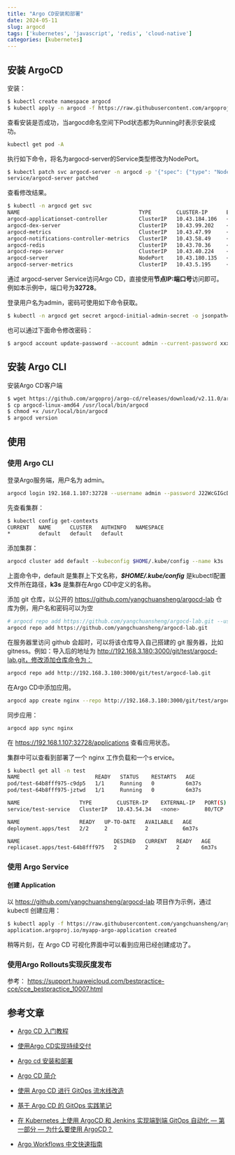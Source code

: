 ```yaml
---
title: "Argo CD安装和部署"
date: 2024-05-11
slug: argocd
tags: ['kubernetes', 'javascript', 'redis', 'cloud-native']
categories: [kubernetes]
---
```


## 安装 ArgoCD

安装：

```bash
$ kubectl create namespace argocd
$ kubectl apply -n argocd -f https://raw.githubusercontent.com/argoproj/argo-cd/stable/manifests/install.yaml
```

查看安装是否成功，当argocd命名空间下Pod状态都为Running时表示安装成功。

```bash
kubectl get pod -A
```

执行如下命令，将名为argocd-server的Service类型修改为NodePort。

```bash
$ kubectl patch svc argocd-server -n argocd -p '{"spec": {"type": "NodePort"}}'
service/argocd-server patched
```

查看修改结果。

```bash
$ kubectl -n argocd get svc
NAME                                      TYPE        CLUSTER-IP      EXTERNAL-IP   PORT(S)                      AGE
argocd-applicationset-controller          ClusterIP   10.43.184.106   <none>        7000/TCP,8080/TCP            24h
argocd-dex-server                         ClusterIP   10.43.99.202    <none>        5556/TCP,5557/TCP,5558/TCP   24h
argocd-metrics                            ClusterIP   10.43.47.99     <none>        8082/TCP                     24h
argocd-notifications-controller-metrics   ClusterIP   10.43.58.49     <none>        9001/TCP                     24h
argocd-redis                              ClusterIP   10.43.70.36     <none>        6379/TCP                     24h
argocd-repo-server                        ClusterIP   10.43.40.224    <none>        8081/TCP,8084/TCP            24h
argocd-server                             NodePort    10.43.180.135   <none>        80:31912/TCP,443:32728/TCP   24h
argocd-server-metrics                     ClusterIP   10.43.5.195     <none>        8083/TCP                     24h
```

通过 argocd-server Service访问Argo CD，直接使用**节点IP:端口号**访问即可。例如本示例中，端口号为**32728**。

登录用户名为admin，密码可使用如下命令获取。

```bash
$ kubectl -n argocd get secret argocd-initial-admin-secret -o jsonpath="{.data.password}" | base64 -d;echo
```

也可以通过下面命令修改密码：

```bash
$ argocd account update-password --account admin --current-password xxxx --new-password xxxx
```

## 安装 Argo CLI

安装Argo CD客户端

```bash
$ wget https://github.com/argoproj/argo-cd/releases/download/v2.11.0/argocd-linux-amd64
$ cp argocd-linux-amd64 /usr/local/bin/argocd
$ chmod +x /usr/local/bin/argocd
$ argocd version
```



## 使用

### 使用 Argo CLI

登录Argo服务端，用户名为 admin。

```bash
argocd login 192.168.1.107:32728 --username admin --password J22WcGIGcDnbmOtB
```

先查看集群：

```bash
$ kubectl config get-contexts
CURRENT   NAME      CLUSTER   AUTHINFO   NAMESPACE
*         default   default   default
```

添加集群：

```bash
argocd cluster add default --kubeconfig $HOME/.kube/config --name k3s
```

上面命令中，default 是集群上下文名称，***$HOME/.kube/config*** 是kubectl配置文件所在路径，**k3s** 是集群在Argo CD中定义的名称。

添加 git 仓库，以公开的 https://github.com/yangchuansheng/argocd-lab 仓库为例，用户名和密码可以为空

```bash
# argocd repo add https://github.com/yangchuansheng/argocd-lab.git --username <username> --password <password>
argocd repo add https://github.com/yangchuansheng/argocd-lab.git
```

在服务器里访问 github 会超时，可以将该仓库导入自己搭建的 git 服务器，比如 gitness。例如：导入后的地址为 http://192.168.3.180:3000/git/test/argocd-lab.git，修改添加仓库命令为：

```bash
argocd repo add http://192.168.3.180:3000/git/test/argocd-lab.git
```

在Argo CD中添加应用。

```bash
argocd app create nginx --repo http://192.168.3.180:3000/git/test/argocd-lab.git --path dev --dest-server https://192.168.1.107:6443 --dest-namespace test
```

同步应用：

```bash
argocd app sync nginx
```

在 https://192.168.1.107:32728/applications 查看应用状态。

集群中可以查看到部署了一个 nginx 工作负载和一个s ervice。

```bash
$ kubectl get all -n test
NAME                        READY   STATUS    RESTARTS   AGE
pod/test-64b8fff975-c9dp5   1/1     Running   0          6m37s
pod/test-64b8fff975-jztwd   1/1     Running   0          6m37s

NAME                   TYPE        CLUSTER-IP    EXTERNAL-IP   PORT(S)   AGE
service/test-service   ClusterIP   10.43.54.34   <none>        80/TCP    6m37s

NAME                   READY   UP-TO-DATE   AVAILABLE   AGE
deployment.apps/test   2/2     2            2           6m37s

NAME                              DESIRED   CURRENT   READY   AGE
replicaset.apps/test-64b8fff975   2         2         2       6m37s
```

### 使用 Argo Service

#### 创建 Application

以 https://github.com/yangchuansheng/argocd-lab 项目作为示例，通过 kubectl 创建应用：

```bash
$ kubectl apply -f https://raw.githubusercontent.com/yangchuansheng/argocd-lab/main/application.yaml
application.argoproj.io/myapp-argo-application created
```

稍等片刻，在 Argo CD 可视化界面中可以看到应用已经创建成功了。

### 使用Argo Rollouts实现灰度发布

参考： https://support.huaweicloud.com/bestpractice-cce/cce_bestpractice_10007.html

## 参考文章

- [Argo CD 入门教程](https://icloudnative.io/posts/getting-started-with-argocd/)
- [使用Argo CD实现持续交付](https://support.huaweicloud.com/bestpractice-cce/cce_bestpractice_10007.html)

- [Argo cd 安装和部署](https://www.jobcher.com/argocd/)
- [Argo CD 简介](https://mafeifan.com/DevOps/K8s/k8s-%E5%9F%BA%E7%A1%80-%E4%BD%BF%E7%94%A8argocd.html)
- [使用 Argo CD 进行 GitOps 流水线改造](https://www.51cto.com/article/768181.html)

- [基于 Argo CD 的 GitOps 实践笔记](https://www.aneasystone.com/archives/2023/05/gitops-with-argocd.html)
- [在 Kubernetes 上使用 ArgoCD 和 Jenkins 实现端到端 GitOps 自动化 — 第一部分 — 为什么要使用 ArgoCD？](https://emrah-t.medium.com/extending-your-ci-cd-pipeline-with-gitops-an-end-to-end-automation-with-argocd-and-jenkins-on-f6c39b3dcb21)

- [Argo Workflows 中文快速指南](https://cloud.tencent.com/developer/article/2226811)
